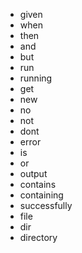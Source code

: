 - given
- when
- then
- and
- but
- run
- running
- get
- new
- no
- not
- dont
- error
- is
- or
- output
- contains
- containing
- successfully
- file
- dir
- directory
